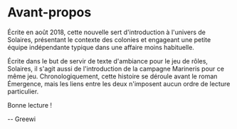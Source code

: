 # Avant-propos

Écrite en août 2018, cette nouvelle sert d'introduction à l'univers de Solaires, présentant le contexte des colonies et engageant une petite équipe indépendante typique dans une affaire moins habituelle.

Écrite dans le but de servir de texte d'ambiance pour le jeu de rôles, Solaires, il s'agit aussi de l'introduction de la campagne Marineris pour ce même jeu. Chronologiquement, cette histoire se déroule avant le roman Émergence, mais les liens entre les deux n'imposent aucun ordre de lecture particulier.

Bonne lecture !

-- Greewi